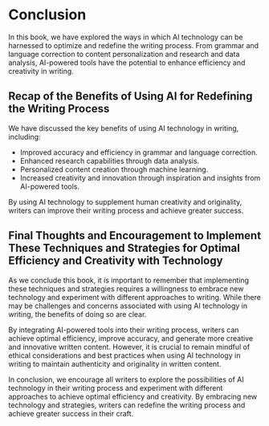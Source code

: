 Conclusion
==========

In this book, we have explored the ways in which AI technology can be harnessed to optimize and redefine the writing process. From grammar and language correction to content personalization and research and data analysis, AI-powered tools have the potential to enhance efficiency and creativity in writing.

Recap of the Benefits of Using AI for Redefining the Writing Process
--------------------------------------------------------------------

We have discussed the key benefits of using AI technology in writing, including:

* Improved accuracy and efficiency in grammar and language correction.
* Enhanced research capabilities through data analysis.
* Personalized content creation through machine learning.
* Increased creativity and innovation through inspiration and insights from AI-powered tools.

By using AI technology to supplement human creativity and originality, writers can improve their writing process and achieve greater success.

Final Thoughts and Encouragement to Implement These Techniques and Strategies for Optimal Efficiency and Creativity with Technology
-----------------------------------------------------------------------------------------------------------------------------------

As we conclude this book, it is important to remember that implementing these techniques and strategies requires a willingness to embrace new technology and experiment with different approaches to writing. While there may be challenges and concerns associated with using AI technology in writing, the benefits of doing so are clear.

By integrating AI-powered tools into their writing process, writers can achieve optimal efficiency, improve accuracy, and generate more creative and innovative written content. However, it is crucial to remain mindful of ethical considerations and best practices when using AI technology in writing to maintain authenticity and originality in written content.

In conclusion, we encourage all writers to explore the possibilities of AI technology in their writing process and experiment with different approaches to achieve optimal efficiency and creativity. By embracing new technology and strategies, writers can redefine the writing process and achieve greater success in their craft.
